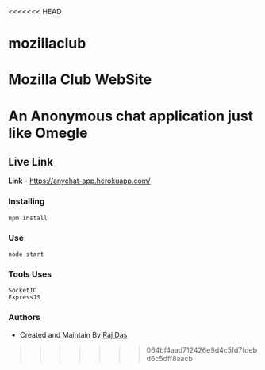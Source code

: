 <<<<<<< HEAD
# mozillaclub
Mozilla Club WebSite
=======
# An Anonymous chat application just like Omegle
## Live Link
**Link** - https://anychat-app.herokuapp.com/
### Installing
```
npm install
```
### Use
```
node start
```
### Tools Uses
```
SocketIO
ExpressJS
```
### Authors
* Created and Maintain By [Raj Das](https:fb.com/itsrajdas)
>>>>>>> 064bf4aad712426e9d4c5fd7fdebd6c5dff8aacb
